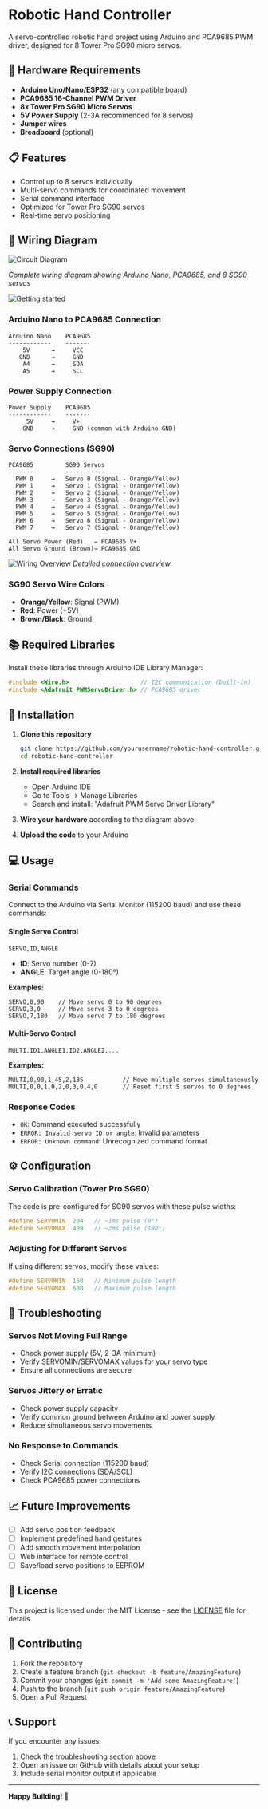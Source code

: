 # Robotic Hand Controller

A servo-controlled robotic hand project using Arduino and PCA9685 PWM driver, designed for 8 Tower Pro SG90 micro servos.

## 🔧 Hardware Requirements

- **Arduino Uno/Nano/ESP32** (any compatible board)
- **PCA9685 16-Channel PWM Driver**
- **8x Tower Pro SG90 Micro Servos**
- **5V Power Supply** (2-3A recommended for 8 servos)
- **Jumper wires**
- **Breadboard** (optional)

## 📋 Features

- Control up to 8 servos individually
- Multi-servo commands for coordinated movement
- Serial command interface
- Optimized for Tower Pro SG90 servos
- Real-time servo positioning

## 🔌 Wiring Diagram

![Circuit Diagram](images/Uno.jpg)

*Complete wiring diagram showing Arduino Nano, PCA9685, and 8 SG90 servos*

<img src="./images/Uno.jpg" alt="Getting started" />

### Arduino Nano to PCA9685 Connection
```
Arduino Nano    PCA9685
------------    -------
    5V      →     VCC
   GND      →     GND
    A4      →     SDA
    A5      →     SCL
```

### Power Supply Connection
```
Power Supply    PCA9685
------------    -------
     5V     →     V+
    GND     →     GND (common with Arduino GND)
```

### Servo Connections (SG90)
```
PCA9685         SG90 Servos
-------         -----------
  PWM 0     →   Servo 0 (Signal - Orange/Yellow)
  PWM 1     →   Servo 1 (Signal - Orange/Yellow)
  PWM 2     →   Servo 2 (Signal - Orange/Yellow)
  PWM 3     →   Servo 3 (Signal - Orange/Yellow)
  PWM 4     →   Servo 4 (Signal - Orange/Yellow)
  PWM 5     →   Servo 5 (Signal - Orange/Yellow)
  PWM 6     →   Servo 6 (Signal - Orange/Yellow)
  PWM 7     →   Servo 7 (Signal - Orange/Yellow)

All Servo Power (Red)   → PCA9685 V+
All Servo Ground (Brown)→ PCA9685 GND
```

![Wiring Overview](images/wiring-overview.png)
*Detailed connection overview*

### SG90 Servo Wire Colors
- **Orange/Yellow**: Signal (PWM)
- **Red**: Power (+5V)
- **Brown/Black**: Ground

## 📚 Required Libraries

Install these libraries through Arduino IDE Library Manager:

```cpp
#include <Wire.h>                    // I2C communication (built-in)
#include <Adafruit_PWMServoDriver.h> // PCA9685 driver
```

## 🚀 Installation

1. **Clone this repository**
   ```bash
   git clone https://github.com/yourusername/robotic-hand-controller.git
   cd robotic-hand-controller
   ```

2. **Install required libraries**
   - Open Arduino IDE
   - Go to Tools → Manage Libraries
   - Search and install: "Adafruit PWM Servo Driver Library"

3. **Wire your hardware** according to the diagram above

4. **Upload the code** to your Arduino

## 💻 Usage

### Serial Commands

Connect to the Arduino via Serial Monitor (115200 baud) and use these commands:

#### Single Servo Control
```
SERVO,ID,ANGLE
```
- **ID**: Servo number (0-7)
- **ANGLE**: Target angle (0-180°)

**Examples:**
```
SERVO,0,90    // Move servo 0 to 90 degrees
SERVO,3,0     // Move servo 3 to 0 degrees
SERVO,7,180   // Move servo 7 to 180 degrees
```

#### Multi-Servo Control
```
MULTI,ID1,ANGLE1,ID2,ANGLE2,...
```

**Examples:**
```
MULTI,0,90,1,45,2,135           // Move multiple servos simultaneously
MULTI,0,0,1,0,2,0,3,0,4,0       // Reset first 5 servos to 0 degrees
```

### Response Codes
- `OK`: Command executed successfully
- `ERROR: Invalid servo ID or angle`: Invalid parameters
- `ERROR: Unknown command`: Unrecognized command format

## ⚙️ Configuration

### Servo Calibration (Tower Pro SG90)
The code is pre-configured for SG90 servos with these pulse widths:
```cpp
#define SERVOMIN  204   // ~1ms pulse (0°)
#define SERVOMAX  409   // ~2ms pulse (180°)
```

### Adjusting for Different Servos
If using different servos, modify these values:
```cpp
#define SERVOMIN  150   // Minimum pulse length
#define SERVOMAX  600   // Maximum pulse length
```

## 🔧 Troubleshooting

### Servos Not Moving Full Range
- Check power supply (5V, 2-3A minimum)
- Verify SERVOMIN/SERVOMAX values for your servo type
- Ensure all connections are secure

### Servos Jittery or Erratic
- Check power supply capacity
- Verify common ground between Arduino and power supply
- Reduce simultaneous servo movements

### No Response to Commands
- Check Serial connection (115200 baud)
- Verify I2C connections (SDA/SCL)
- Check PCA9685 power connections

## 📈 Future Improvements

- [ ] Add servo position feedback
- [ ] Implement predefined hand gestures
- [ ] Add smooth movement interpolation
- [ ] Web interface for remote control
- [ ] Save/load servo positions to EEPROM

## 📄 License

This project is licensed under the MIT License - see the [LICENSE](LICENSE) file for details.

## 🤝 Contributing

1. Fork the repository
2. Create a feature branch (`git checkout -b feature/AmazingFeature`)
3. Commit your changes (`git commit -m 'Add some AmazingFeature'`)
4. Push to the branch (`git push origin feature/AmazingFeature`)
5. Open a Pull Request

## 📞 Support

If you encounter any issues:
1. Check the troubleshooting section above
2. Open an issue on GitHub with details about your setup
3. Include serial monitor output if applicable

---

**Happy Building! 🤖**